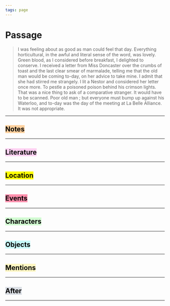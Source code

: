 ```yaml
---
tags: page
---
```


# Passage
> I was feeling about as good as man could feel that day. Everything horticultural, in the awful and literal sense of the word, was lovely. Green blood, as I considered before breakfast, I delighted to conserve. I received a letter from Miss Doncaster over the crumbs of toast and the last clear smear of marmalade, telling me that the old man would be coming to-day, on her advice to take mine. I admit that she had stirred me strangely. I lit a Nestor and considered her letter once more. To pestle a poisoned poison behind his crimson lights. That was a nice thing to ask of a comparative stranger. It would have to be scanned. Poor old man ; but everyone must bump up against his Waterloo, and to-day was the day of the meeting at La Belle Alliance. It was not appropriate.
---
## <mark style="background: #FFB86CA6;">Notes</mark>
---


## <mark style="background: #FFB8EBA6;">Literature</mark>
---

## <mark class="hltr-purple">Location</mark>
---

## <mark style="background: #FF5582A6;">Events</mark>
---

## <mark style="background: #BBFABBA6;">Characters</mark>
---

## <mark style="background: #ABF7F7A6;">Objects</mark>
---

## <mark style="background: #FFF3A3A6;">Mentions</mark>
---

## <mark style="background: #CACFD9A6;">After</mark>
---
